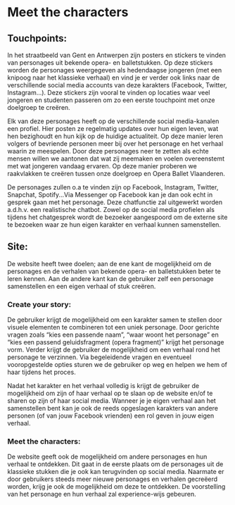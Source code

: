 # Meet the characters

## Touchpoints:

In het straatbeeld van Gent en Antwerpen zijn posters en stickers te vinden van personages uit bekende opera- en balletstukken. Op deze stickers worden de personages weergegeven als hedendaagse jongeren (met een knipoog naar het klassieke verhaal) en vind je er verder ook links naar de verschillende social media accounts van deze karakters (Facebook, Twitter, Instagram...). Deze stickers zijn vooral te vinden op locaties waar veel jongeren en studenten passeren om zo een eerste touchpoint met onze doelgroep te creëren. 

Elk van deze personages heeft op de verschillende social media-kanalen een profiel. Hier posten ze regelmatig updates over hun eigen leven, wat hen bezighoudt en hun kijk op de huidige actualiteit. Op deze manier leren volgers of bevriende personen meer bij over het personage en het verhaal waarin ze meespelen. Door deze personages neer te zetten als echte mensen willen we aantonen dat wat zij meemaken en voelen overeenstemt met wat jongeren vandaag ervaren. Op deze manier proberen we raakvlakken te creëren tussen onze doelgroep en Opera Ballet Vlaanderen. 

De personages zullen o.a te vinden zijn op Facebook, Instagram, Twitter, Snapchat, Spotify...Via Messenger op Facebook kan je dan ook echt in gesprek gaan met het personage. Deze chatfunctie zal uitgewerkt worden a.d.h.v. een realistische chatbot. Zowel op de social media profielen als tijdens het chatgesprek wordt de bezoeker aangespoord om de externe site te bezoeken waar ze hun eigen karakter en verhaal kunnen samenstellen. 

## Site:

De website heeft twee doelen; aan de ene kant de mogelijkheid om de personages en de verhalen van bekende opera- en balletstukken beter te leren kennen. Aan de andere kant kan de gebruiker zelf een personage samenstellen en een eigen verhaal of stuk creëren. 

### Create your story:

De gebruiker krijgt de mogelijkheid om een karakter samen te stellen door visuele elementen te combineren tot een uniek personage. Door gerichte vragen zoals “kies een passende naam”, “waar woont het personage” en “kies een passend geluidsfragment (opera fragment)” krijgt het personage vorm.
Verder krijgt de gebruiker de mogelijkheid om een verhaal rond het personage te verzinnen. Via begeleidende vragen en eventueel vooropgestelde opties sturen we de gebruiker op weg en helpen we hem of haar tijdens het proces. 

Nadat het karakter en het verhaal volledig is krijgt de gebruiker de mogelijkheid om zijn of haar verhaal op te slaan op de website en/of te sharen op zijn of haar social media. Wanneer je je eigen verhaal aan het samenstellen bent kan je ook de reeds opgeslagen karakters van andere personen (of van jouw Facebook vrienden) een rol geven in jouw eigen verhaal.

### Meet the characters:

De website geeft ook de mogelijkheid om andere personages en hun verhaal te ontdekken. Dit gaat in de eerste plaats om de personages uit de klassieke stukken die je ook kan terugvinden op social media. Naarmate er door gebruikers steeds meer nieuwe personages en verhalen gecreëerd worden, krijg je ook de mogelijkheid om deze te ontdekken. De voorstelling van het personage en hun verhaal zal experience-wijs gebeuren.  
